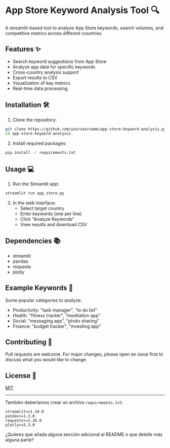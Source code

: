 # App Store Keyword Analysis Tool 🔍

A streamlit-based tool to analyze App Store keywords, search volumes, and competitive metrics across different countries.

## Features ✨

- Search keyword suggestions from App Store
- Analyze app data for specific keywords
- Cross-country analysis support
- Export results to CSV
- Visualization of key metrics
- Real-time data processing

## Installation 🛠️

1. Clone the repository:
```bash
git clone https://github.com/yourusername/app-store-keyword-analysis.git
cd app-store-keyword-analysis
```

2. Install required packages:
```bash
pip install -r requirements.txt
```

## Usage 💻

1. Run the Streamlit app:
```bash
streamlit run app_store.py
```

2. In the web interface:
   - Select target country
   - Enter keywords (one per line)
   - Click "Analyze Keywords"
   - View results and download CSV

## Dependencies 📚

- streamlit
- pandas
- requests
- plotly

## Example Keywords 📝

Some popular categories to analyze:
- Productivity: "task manager", "to do list"
- Health: "fitness tracker", "meditation app"
- Social: "messaging app", "photo sharing"
- Finance: "budget tracker", "investing app"

## Contributing 🤝

Pull requests are welcome. For major changes, please open an issue first to discuss what you would like to change.

## License 📄

[MIT](https://choosealicense.com/licenses/mit/)

---

También deberíamos crear un archivo `requirements.txt`:

```text
streamlit>=1.10.0
pandas>=1.3.0
requests>=2.26.0
plotly>=5.3.0
```

¿Quieres que añada alguna sección adicional al README o que detalle más alguna parte?
